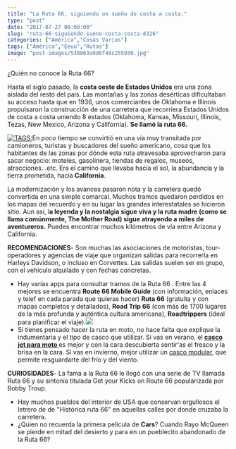 ```yaml
---
title: "La Ruta 66, siguiendo un sueño de costa a costa."
type: "post"
date: "2017-07-27 00:00:00"
slug: "ruta-66-siguiendo-sueno-costa-costa-8326"
categories: ["América","Cosas Varias"]
tags: ["América","Eeuu","Rutas"]
image: "post-images/538863a9d8f48s255930.jpg"
---
```


¿Quién no conoce la Ruta 66?

Hasta el siglo pasado, la **costa oeste de Estados Unidos** era una zona aislada del resto del país. Las montañas y las zonas desérticas dificultaban su acceso hasta que en 1936, unos comerciantes de Oklahoma e Illinois propulsaron la construcción de una carretera que recorriera Estados Unidos de costa a costa uniendo 8 estados (Oklahoma, Kansas, Missouri, Illinois, Tezas, New Mexico, Arizona y California). **Se llamó la ruta 66.**

[![ TAGS:](post-images/538863a9d8f48s255930.jpg "by JaciC")](https://www.flickr.com/photos/55769303@N00/3611069497)En poco tiempo se convirtió en una vía muy transitada por camioneros, turistas y buscadores del sueño americano, cosa que los habitantes de las zonas por dónde esta ruta atravesaba aprovecharon para sacar negocio: moteles, gasolinera, tiendas de regalos, museos, atracciones...etc. Era el camino que llevaba hacia el sol, la abundancia y la tierra prometida, hacia **California**.

   
  
La modernización y los avances pasaron nota y la carretera quedó convertida en una simple comarcal. Muchos tramos quedaron perdidos en los mapas del recuerdo y en su lugar las grandes interestatales se hicieron sitio. Aun así, l**a leyenda y la nostalgia sigue viva y la ruta madre (como se llama comúnmente, The Mother Road) sigue atrayendo a miles de aventureros.** Puedes encontrar muchos kilómetros de vía entre Arizona y California.  
  
**RECOMENDACIONES**- Son muchas las asociaciones de motoristas, tour-operadores y agencias de viaje que organizan salidas para recorrerla en Harleys Davidson, o incluso en Corvettes. Las salidas suelen ser en grupo, con el vehículo alquilado y con fechas concretas.
- Hay varías apps para consultar tramos de la Ruta 66 . Entre las 4 mejores se encuentra **Route 66 Mobile Guide** (con información, enlaces y telef en cada parada que quieras hacer) **Ruta 66** (gratuita y con mapas completos y detallados), **Road Trip 66** (con más de 1700 lugares de la más profunda y auténtica cultura americana), **Roadtrippers** (ideal para planificar el viaje).![](post-images/Route-66-fly-drive-1024x365.jpg)
- Si tienes pensado hacer la ruta en moto, no hace falta que explique la indumentaria y el tipo de casco que utilizar. Si vas en verano, el **[casco jet para moto ](https://www.motoblouz.es/cascos-jet-46531-c.html)** es mejor y con la cara descubierta sentir'as el fresco y la brisa en la cara. Si vas en invierno, mejor utilizar un [casco modular](https://www.motoblouz.es/cascos-modulares-46532-c.html), que permite resguardarte del frío y del viento.

**CURIOSIDADES**- La fama a la Ruta 66 le llegó con una serie de TV llamada Ruta 66 y su sintonía titulada Get your Kicks on Route 66 popularizada por Bobby Troup.
- Hay muchos pueblos del interior de USA que conservan orgullosos el letrero de de "Histórica ruta 66" en aquellas calles por donde cruzaba la carretera.
- ¿Quien no recuerda la primera película de **Cars**? Cuando Rayo McQueen se pierde en mitad del desierto y para en un pueblecito abandonado de la Ruta 66?